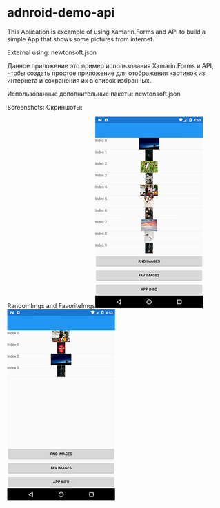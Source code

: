 # adnroid-demo-api
This Aplication is excample of using Xamarin.Forms and API to build a simple App that shows some pictures from internet.

External using:
newtonsoft.json

Данное приложение это пример использования Xamarin.Forms и API, чтобы создать простое приложение для отображения картинок из интернета и сохранения их в список избранных.

Использованные дополнительные пакеты:
newtonsoft.json

Screenshots:
Скриншоты:

RandomImgs and FavoriteImgs![alt text](https://raw.githubusercontent.com/Harardin/adnroid-demo-api/master/RandomPics.jpg) ![alt text](https://raw.githubusercontent.com/Harardin/adnroid-demo-api/master/FavPics.jpg)
